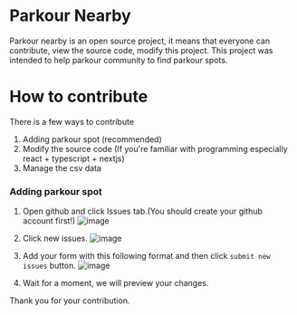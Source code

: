 # Parkour Nearby

Parkour nearby is an open source project, it means that everyone can contribute, view the source code, modify this project. 
This project was intended to help parkour community to find parkour spots.

# How to contribute
There is a few ways to contribute

1. Adding parkour spot (recommended)
2. Modify the source code (If you're familiar with programming especially react + typescript + nextjs)
3. Manage the csv data

### Adding parkour spot


1. Open github and click Issues tab.(You should create your github account first!) ![image](https://user-images.githubusercontent.com/69680330/121288271-4f78b280-c90d-11eb-81f0-1a83bb0e7dfc.png)
2. Click new issues. ![image](https://user-images.githubusercontent.com/69680330/121288351-6fa87180-c90d-11eb-9573-6e24e58e1ebe.png)
3. Add your form with this following format and then click `submit new issues` button. ![image](https://user-images.githubusercontent.com/69680330/121291591-b8aef480-c912-11eb-9652-85faf8cfbbbc.png)

4. Wait for a moment, we will preview your changes. 
 
Thank you for your contribution. 
